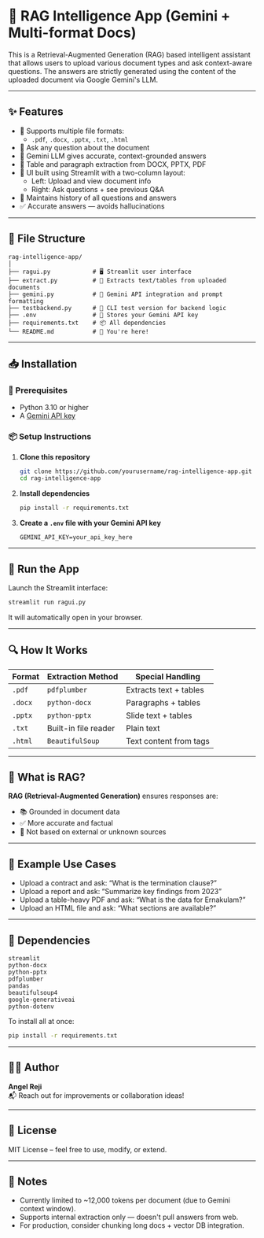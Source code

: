# 📄 RAG Intelligence App (Gemini + Multi-format Docs)

This is a Retrieval-Augmented Generation (RAG) based intelligent assistant that allows users to upload various document types and ask context-aware questions. The answers are strictly generated using the content of the uploaded document via Google Gemini's LLM.

---

## ✨ Features

- 📁 Supports multiple file formats:
  - `.pdf`, `.docx`, `.pptx`, `.txt`, `.html`
- 🤖 Ask any question about the document
- 🧠 Gemini LLM gives accurate, context-grounded answers
- 📜 Table and paragraph extraction from DOCX, PPTX, PDF
- 📄 UI built using Streamlit with a two-column layout:
  - Left: Upload and view document info
  - Right: Ask questions + see previous Q&A
- 💬 Maintains history of all questions and answers
- ✅ Accurate answers — avoids hallucinations

---

## 📂 File Structure

```
rag-intelligence-app/
│
├── ragui.py            # 🖥️ Streamlit user interface
├── extract.py          # 📄 Extracts text/tables from uploaded documents
├── gemini.py           # 🤖 Gemini API integration and prompt formatting
├── testbackend.py      # 🧪 CLI test version for backend logic
├── .env                # 🔐 Stores your Gemini API key
├── requirements.txt    # 📦 All dependencies
└── README.md           # 📘 You're here!
```

---

## 📥 Installation

### 🔧 Prerequisites
- Python 3.10 or higher
- A [Gemini API key](https://makersuite.google.com/app/apikey)

### 📦 Setup Instructions

1. **Clone this repository**
   ```bash
   git clone https://github.com/yourusername/rag-intelligence-app.git
   cd rag-intelligence-app
   ```

2. **Install dependencies**
   ```bash
   pip install -r requirements.txt
   ```

3. **Create a `.env` file with your Gemini API key**
   ```env
   GEMINI_API_KEY=your_api_key_here
   ```

---

## 🚀 Run the App

Launch the Streamlit interface:
```bash
streamlit run ragui.py
```

It will automatically open in your browser.

---

## 🔍 How It Works

| Format     | Extraction Method             | Special Handling |
|------------|-------------------------------|------------------|
| `.pdf`     | `pdfplumber`                  | Extracts text + tables |
| `.docx`    | `python-docx`                 | Paragraphs + tables |
| `.pptx`    | `python-pptx`                 | Slide text + tables |
| `.txt`     | Built-in file reader          | Plain text        |
| `.html`    | `BeautifulSoup`               | Text content from tags |

---

## 🧠 What is RAG?

**RAG (Retrieval-Augmented Generation)** ensures responses are:
- 📚 Grounded in document data
- ✅ More accurate and factual
- 🔐 Not based on external or unknown sources

---

## 🧪 Example Use Cases

- Upload a contract and ask: “What is the termination clause?”
- Upload a report and ask: “Summarize key findings from 2023”
- Upload a table-heavy PDF and ask: “What is the data for Ernakulam?”
- Upload an HTML file and ask: “What sections are available?”

---

## 🧱 Dependencies

```
streamlit
python-docx
python-pptx
pdfplumber
pandas
beautifulsoup4
google-generativeai
python-dotenv
```

To install all at once:

```bash
pip install -r requirements.txt
```

---

## 👩‍💻 Author

**Angel Reji**  
📬 Reach out for improvements or collaboration ideas!

---

## 📜 License

MIT License – feel free to use, modify, or extend.

---

## 📌 Notes

- Currently limited to ~12,000 tokens per document (due to Gemini context window).
- Supports internal extraction only — doesn't pull answers from web.
- For production, consider chunking long docs + vector DB integration.